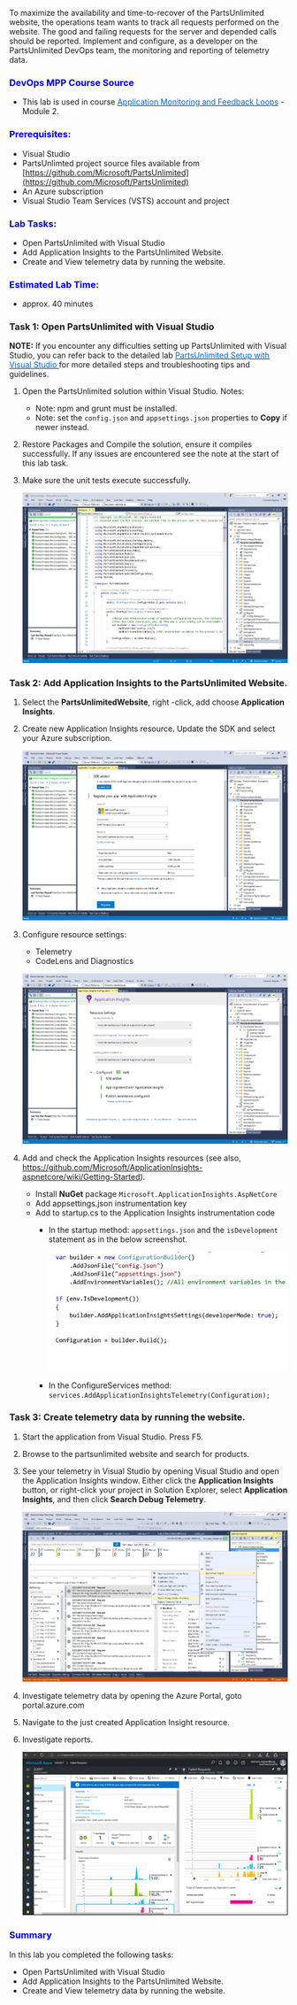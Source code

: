 
To maximize the availability and time-to-recover of the PartsUnlimited website, the operations team wants to track all requests performed on the website. The good and failing requests for the server and depended calls should be reported.
Implement and configure, as a developer on the PartsUnlimited DevOps team, the monitoring and reporting of telemetry data.


<h3><span style="color: #0000CD;">DevOps MPP Course Source </span></h3>

- This lab is used in course <a href="https://www.edx.org/course/application-monitoring-feedback-loops-microsoft-devops200-7x-0" target="_blank"><span style="color: #0066cc;" color="#0066cc"> Application Monitoring and Feedback Loops</span></a> - Module 2.



<h3><span style="color: #0000CD;">Prerequisites:</span></h3>

- Visual Studio
- PartsUnlimted project source files available from [https://github.com/Microsoft/PartsUnlimited](https://github.com/Microsoft/PartsUnlimited)
- An Azure subscription
- Visual Studio Team Services (VSTS) account and project


<h3><span style="color: #0000CD;">Lab Tasks: </span></h3>

- Open PartsUnlimited with Visual Studio
- Add Application Insights to the PartsUnlimited Website.
- Create and View telemetry data by running the website.





<h3><span style="color: #0000CD;">Estimated Lab Time:</span></h3>

- approx. 40 minutes  



### Task 1: Open PartsUnlimited with Visual Studio

**NOTE:** If you encounter any difficulties setting up PartsUnlimited with Visual Studio, you can refer back to the detailed lab <a href="https://microsoft.github.io/PartsUnlimited/pandp/200.1x-PandP-PUsetupwithVS2017.html" target="_blank"><span style="color: #0066cc;" color="#0066cc"> PartsUnlimited Setup with Visual Studio </span></a> for more detailed steps and troubleshooting tips and guidelines.


1. Open the PartsUnlimited solution within Visual Studio. Notes:

    - Note: npm and grunt must be installed.
    - Note: set the `config.json` and `appsettings.json` properties to **Copy** if newer instead.

2. Restore Packages and Compile the solution, ensure it compiles successfully. If any issues are encountered see the note at the start of this lab task.

3. Make sure the unit tests execute successfully.


    ![](../assets\addaitopuwebsite-jan2018/puinvs.png)


### Task 2: Add Application Insights to the PartsUnlimited Website.
1. Select the **PartsUnlimitedWebsite**, right -click, add choose **Application Insights**.
2. Create new Application Insights resource. Update the SDK and select your Azure subscription.

    ![](../assets\addaitopuwebsite-jan2018/adaiinvs_1.png)


3. Configure resource settings:

    - Telemetry
    - CodeLens and Diagnostics


    ![](../assets\addaitopuwebsite-jan2018/addaiinvs_2.png)



4. Add and check the Application Insights resources (see also, https://github.com/Microsoft/ApplicationInsights-aspnetcore/wiki/Getting-Started).

    - Install **NuGet** package `Microsoft.ApplicationInsights.AspNetCore`
    - Add appsettings.json instrumentation key
    - Add to startup.cs to the Application Insights instrumentation code
        - In the startup method: `appsettings.json` and the `isDevelopment` statement as in the below screenshot.

            ![](../assets\addaitopuwebsite-jan2018/addaiinvs_code_5.png)


        - In the ConfigureServices method: `services.AddApplicationInsightsTelemetry(Configuration);`

### Task 3: Create telemetry data by running the website.

1. Start the application from Visual Studio. Press F5.

2. Browse to the partsunlimited website and search for products.

3. See your telemetry in Visual Studio by opening Visual Studio and open the Application Insights window. Either click the **Application Insights** button, or right-click your project in Solution Explorer, select **Application Insights**, and then click **Search Debug Telemetry**.


    ![](../assets\addaitopuwebsite-jan2018/addaiinvs_3.png)


4. Investigate telemetry data by opening the  Azure Portal, goto portal.azure.com

5. Navigate to the just created Application Insight resource.

6. Investigate reports.

    ![](../assets\addaitopuwebsite-jan2018/addaiinvs_datainazure_4.png)



<h3><span style="color: #0000CD;"> Summary</span></h3>

In this lab you completed the following tasks:
- Open PartsUnlimited with Visual Studio
- Add Application Insights to the PartsUnlimited Website.
- Create and View telemetry data by running the website.

